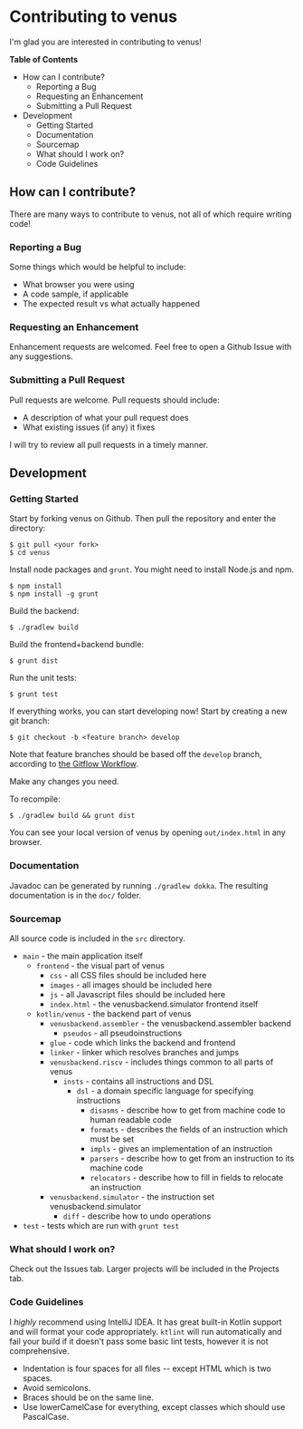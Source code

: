 # Contributing to venus

I'm glad you are interested in contributing to venus!

__Table of Contents__

* How can I contribute?
    * Reporting a Bug
    * Requesting an Enhancement
    * Submitting a Pull Request
* Development
    * Getting Started
    * Documentation
    * Sourcemap
    * What should I work on?
    * Code Guidelines

## How can I contribute?

There are many ways to contribute to venus, not all of which require writing code!

### Reporting a Bug

Some things which would be helpful to include:

* What browser you were using
* A code sample, if applicable
* The expected result vs what actually happened

### Requesting an Enhancement

Enhancement requests are welcomed. Feel free to open a Github Issue with any suggestions.

### Submitting a Pull Request

Pull requests are welcome. Pull requests should include:

* A description of what your pull request does
* What existing issues (if any) it fixes

I will try to review all pull requests in a timely manner.

## Development

### Getting Started

Start by forking venus on Github. Then pull the repository and enter the directory:

    $ git pull <your fork>
    $ cd venus

Install node packages and `grunt`. You might need to install Node.js and npm.

    $ npm install
    $ npm install -g grunt

Build the backend:

    $ ./gradlew build

Build the frontend+backend bundle:

    $ grunt dist

Run the unit tests:

    $ grunt test

If everything works, you can start developing now! Start by creating a new git branch:
    
    $ git checkout -b <feature branch> develop

Note that feature branches should be based off the `develop` branch, according to [the Gitflow Workflow](https://www.atlassian.com/git/tutorials/comparing-workflows#gitflow-workflow).

Make any changes you need.

To recompile:

    $ ./gradlew build && grunt dist

You can see your local version of venus by opening `out/index.html` in any browser.

### Documentation

Javadoc can be generated by running `./gradlew dokka`. The resulting documentation is in the `doc/` folder.

### Sourcemap

All source code is included in the `src` directory.

* `main` - the main application itself
    * `frontend` - the visual part of venus
        * `css` - all CSS files should be included here
        * `images` - all images should be included here
        * `js` - all Javascript files should be included here
        * `index.html` - the venusbackend.simulator frontend itself
    * `kotlin/venus` - the backend part of venus
        * `venusbackend.assembler` - the venusbackend.assembler backend
            * `pseudos` - all pseudoinstructions
        * `glue` - code which links the backend and frontend
        * `linker` - linker which resolves branches and jumps
        * `venusbackend.riscv` - includes things common to all parts of venus
            * `insts` - contains all instructions and DSL
                * `dsl` - a domain specific language for specifying instructions
                    * `disasms` - describe how to get from machine code to human readable code
                    * `formats` - describes the fields of an instruction which must be set
                    * `impls` - gives an implementation of an instruction
                    * `parsers` - describe how to get from an instruction to its machine code
                    * `relocators` - describe how to fill in fields to relocate an instruction
        * `venusbackend.simulator` - the instruction set venusbackend.simulator
            * `diff` - describe how to undo operations
* `test` - tests which are run with `grunt test`

### What should I work on?

Check out the Issues tab. Larger projects will be included in the Projects tab.

### Code Guidelines

I _highly_ recommend using IntelliJ IDEA. It has great built-in Kotlin support and will format your code appropriately. `ktlint` will run automatically and fail your build if it doesn't pass some basic lint tests, however it is not comprehensive.

* Indentation is four spaces for all files -- except HTML which is two spaces.
* Avoid semicolons.
* Braces should be on the same line.
* Use lowerCamelCase for everything, except classes which should use PascalCase.
